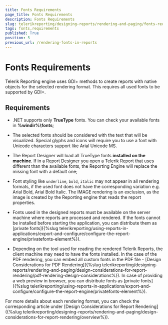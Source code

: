 ```yaml
---
title: Fonts Requirements
page_title: Fonts Requirements 
description: Fonts Requirements
slug: telerikreporting/designing-reports/rendering-and-paging/fonts-requirements
tags: fonts,requirements
published: True
position: 5
previous_url: /rendering-fonts-in-reports
---
```


# Fonts Requirements

Telerik Reporting engine uses GDI+ methods to create reports with native objects for the selected rendering format. This requires all used fonts to be supported by GDI+.

## Requirements

* .NET supports only __TrueType__  fonts. You can check your available fonts in __%windir%\fonts__;

* The selected fonts should be considered with the text that will be visualized. Special glyphs and icons will require you to use a font with Unicode characters support like Arial Unicode MS.

* The Report Designer will load all TrueType fonts __installed on the machine__. If in a Report Designer you open a Telerik Report that uses different than the available fonts, the Reporting Engine will replace the missing font with a default one;

* Font styling like `underline`, `bold`, `italic` may not appear in all rendering formats, if the used font does not have the corresponding variation e.g. Arial Bold, Arial Bold Italic. The IMAGE rendering is an exclusion, as the image is created by the Reporting engine that reads the report properties.

* Fonts used in the designed reports must be available on the server machine where reports are processed and rendered. If the fonts cannot be installed before starting the application, you can distribute them as [private fonts]({%slug telerikreporting/using-reports-in-applications/export-and-configure/configure-the-report-engine/privatefonts-element%}).

* Depending on the tool used for reading the rendered Telerik Reports, the client machine may need to have the fonts installed. In the case of the PDF rendering, you can embed all custom fonts in the PDF file - [Design Considerations for PDF Rendering]({%slug telerikreporting/designing-reports/rendering-and-paging/design-considerations-for-report-rendering/pdf-rendering-design-considerations%}). In case of providing a web preview in browser, you can distribute fonts as [private fonts]({%slug telerikreporting/using-reports-in-applications/export-and-configure/configure-the-report-engine/privatefonts-element%}).

For more details about each rendering format, you can check the corresponding article under [Design Considerations for Report Rendering]({%slug telerikreporting/designing-reports/rendering-and-paging/design-considerations-for-report-rendering/overview%}).
